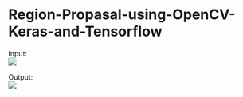 # Region-Propasal-using-OpenCV-Keras-and-Tensorflow

Input:   
![]('Assets/img4.jpg')

Output:  
![]('Images/out3.png')